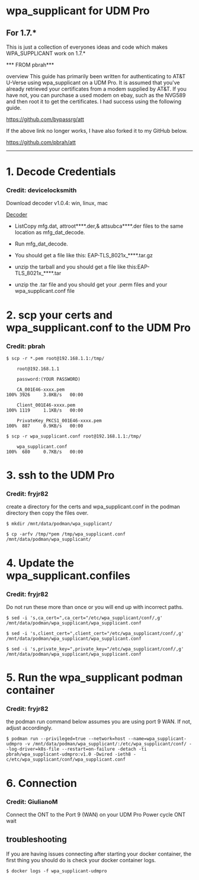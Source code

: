 # wpa_supplicant for UDM Pro
## For 1.7.*
 
 This is just a collection of everyones ideas and code which makes WPA_SUPPLICANT work on 1.7.*
 
*** FROM pbrah***

overview
This guide has primarily been written for authenticating to AT&T U-Verse using wpa_supplicant on a UDM Pro.  It is assumed that you've already retrieved your certificates from a modem supplied by AT&T.  If you have not, you can purchase a used modem on ebay, such as the NVG589 and then root it to get the certificates.  I had success using the following guide.

https://github.com/bypassrg/att

If the above link no longer works, I have also forked it to my GitHub below.

https://github.com/pbrah/att
*** 



# 1. Decode Credentials
### Credit: devicelocksmith

Download decoder v1.0.4: win, linux, mac

[Decoder](https://www.devicelocksmith.com/2018/12/eap-tls-credentials-decoder-for-nvg-and.html)


* ListCopy mfg.dat, attroot****.der,& attsubca****.der files to the same location as mfg_dat_decode.

* Run mfg_dat_decode. 

* You should get a file like this: EAP-TLS_8021x_****.tar.gz

* unzip the tarball and you should get a file like this:EAP-TLS_8021x_****.tar

* unzip the .tar file and you should get your .perm files and your wpa_supplicant.conf file




# 2.  scp your certs and wpa_supplicant.conf to the UDM Pro
### Credit: pbrah
```
$ scp -r *.pem root@192.168.1.1:/tmp/

    root@192.168.1.1

    password:(YOUR PASSWORD)

    CA_001E46-xxxx.pem                                                          100% 3926     3.8KB/s   00:00

    Client_001E46-xxxx.pem                                                      100% 1119     1.1KB/s   00:00

    PrivateKey_PKCS1_001E46-xxxx.pem                                            100%  887     0.9KB/s   00:00

$ scp -r wpa_supplicant.conf root@192.168.1.1:/tmp/

    wpa_supplicant.conf                                                         100%  680     0.7KB/s   00:00
```


# 3. ssh to the UDM Pro
### Credit: fryjr82

create a directory for the certs and wpa_supplicant.conf in the podman directory then copy the files over.

```
$ mkdir /mnt/data/podman/wpa_supplicant/

$ cp -arfv /tmp/*pem /tmp/wpa_supplicant.conf /mnt/data/podman/wpa_supplicant/
```


# 4. Update the wpa_supplicant.confiles
### Credit: fryjr82

Do not run these more than once or you will end up with incorrect paths.

```
$ sed -i 's,ca_cert=",ca_cert="/etc/wpa_supplicant/conf/,g' /mnt/data/podman/wpa_supplicant/wpa_supplicant.conf

$ sed -i 's,client_cert=",client_cert="/etc/wpa_supplicant/conf/,g' /mnt/data/podman/wpa_supplicant/wpa_supplicant.conf

$ sed -i 's,private_key=",private_key="/etc/wpa_supplicant/conf/,g' /mnt/data/podman/wpa_supplicant/wpa_supplicant.conf
```

# 5. Run the wpa_supplicant podman container 
### Credit: fryjr82

the podman run command below assumes you are using port 9 WAN.  If not, adjust accordingly.

```
$ podman run --privileged=true --network=host --name=wpa_supplicant-udmpro -v /mnt/data/podman/wpa_supplicant/:/etc/wpa_supplicant/conf/ --log-driver=k8s-file --restart=on-failure -detach -ti pbrah/wpa_supplicant-udmpro:v1.0 -Dwired -ieth8 -c/etc/wpa_supplicant/conf/wpa_supplicant.conf
```

# 6. Connection
### Credit: GiulianoM

Connect the ONT to the Port 9 (WAN) on your UDM Pro
Power cycle ONT
wait 

## troubleshooting
If you are having issues connecting after starting your docker container, the first thing you should do is check your docker container logs.
```
$ docker logs -f wpa_supplicant-udmpro
```
